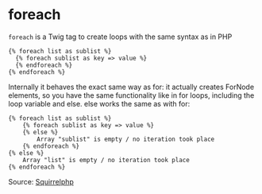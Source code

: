 # foreach

`foreach` is a Twig tag to create loops with the same syntax as in PHP

```twig
{% foreach list as sublist %}
  {% foreach sublist as key => value %}
  {% endforeach %}
{% endforeach %}
```

Internally it behaves the exact same way as for: it actually creates ForNode elements, so you have the same functionality like in for loops, including the loop variable and else. else works the same as with for:

```twig
{% foreach list as sublist %}
    {% foreach sublist as key => value %}
    {% else %}
        Array "sublist" is empty / no iteration took place
    {% endforeach %}
{% else %}
    Array "list" is empty / no iteration took place
{% endforeach %}
```

Source: [Squirrelphp](https://github.com/squirrelphp/twig-php-syntax)